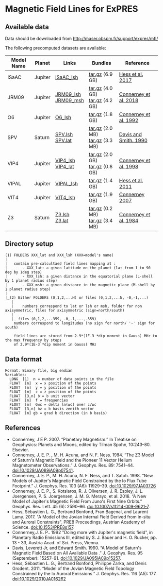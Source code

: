 # Magnetic Field Lines for ExPRES

## Available data

Data should be downloaded from http://maser.obspm.fr/support/expres/mfl/ 

The following precomputed datasets are available:

| Model Name | Planet  | Links | Bundles | Reference | 
|------------|-------- |-------|---------|-----------|
| ISaAC      | Jupiter | [ISaAC_lsh](http://maser.obspm.fr/support/expres/mfl/ISaAC_lsh) | [tar.gz](http://maser.obspm.fr/support/expres/mfl/ISaAC_lsh.tar.gz) (6.9 GB) | [Hess et al. 2017](#isaac)|
| JRM09      | Jupiter | [JRM09_lsh](http://maser.obspm.fr/support/expres/mfl/JRM09_lsh)<br/>[JRM09_msh](http://maser.obspm.fr/support/expres/mfl/JRM09_msh)  | [tar.gz](http://maser.obspm.fr/support/expres/mfl/JRM09_lsh.tar.gz) (4.0 GB)<br/> [tar.gz](http://maser.obspm.fr/support/expres/mfl/JRM09_msh.tar.gz) (4.2 GB)  | [Connerney et al. 2018](#jrm09)| 
| O6         | Jupiter | [O6_lsh](http://maser.obspm.fr/support/expres/mfl/O6_lsh) | [tar.gz](http://maser.obspm.fr/support/expres/mfl/O6_lsh.tar.gz) (1.8 GB) | [Connerney et al. 1992](#o6)|
| SPV        | Saturn  | [SPV.lsh](http://maser.obspm.fr/support/expres/mfl/SPV_lsh)<br/>[SPV.lat](http://maser.obspm.fr/support/expres/mfl/SPV_lat) | [tar.gz](http://maser.obspm.fr/support/expres/mfl/SPV_lsh.tar.gz) (2.0 MB)<br/>[tar.gz](http://maser.obspm.fr/support/expres/mfl/SPV_lat.tar.gz) (3.3 MB) | [Davis and Smith. 1990](#spv) | 
| VIP4       | Jupiter | [VIP4_lsh](http://maser.obspm.fr/support/expres/mfl/VIP4_lsh)<br/>[VIP4_lat](http://maser.obspm.fr/support/expres/mfl/VIP4_lat) | [tar.gz](http://maser.obspm.fr/support/expres/mfl/VIP4_lsh.tar.gz) (2.0 GB)<br/>[tar.gz](http://maser.obspm.fr/support/expres/mfl/VIP4_lat.tar.gz) (0.8 GB) | [Connerney et al. 1998](#vip4)|
| VIPAL      | Jupiter | [VIPAL_lsh](http://maser.obspm.fr/support/expres/mfl/VIPAL_lsh) | [tar.gz](http://maser.obspm.fr/support/expres/mfl/VIPAL_lsh.tar.gz) (1.4 GB) | [Hess et al. 2011](#vipal)|
| VIT4       | Jupiter | [VIT4_lsh](http://maser.obspm.fr/support/expres/mfl/VIT4_lsh) | [tar.gz](http://maser.obspm.fr/support/expres/mfl/VIT4_lsh.tar.gz) (1.9 GB) | [Connerney 2007](#vit4) |
| Z3         | Saturn  | [Z3.lsh](http://maser.obspm.fr/support/expres/mfl/Z3_lsh)<br/>[Z3.lat](http://maser.obspm.fr/support/expres/mfl/Z3_lat) | [tar.gz](http://maser.obspm.fr/support/expres/mfl/Z3_lsh.tar.gz) (0.2 MB)<br/>[tar.gz](http://maser.obspm.fr/support/expres/mfl/Z3_lat.tar.gz) (3.4 MB) | [Connerney et al. 1984](#z3)|

## Directory setup

```
(1) FOLDERS XXX_lat and XXX_lsh (XXX=model's name)
|
|	contain pre-calcultaed field lines mapping at :
|		- XXX_lat: a given latitude on the planet (lat from 1 to 90 deg by 1deg step)
|		- XXX_lsh: a given distance in the equatorial plane (L-shell by 1 planet radius step)
|		- XXX_msh: a given distance in the magnetic plane (M-shell by 1 planet radius step)
|
|_(2) Either FOLDERS (0,1,2,...N) or files (0,1,2,...N, -0,-1,...)
   |
   |	numbers correspond to lat or lsh or msh, folder for non axisymmetric, files for axisymmetric (sign=north/south)
   |
   |_ files (0,1,2,...359, -0,-1,...,-359)
	numbers correspond to longitudes (no sign for north/ '-' sign for south)

	field lines are stored from 2.9*(1E-3 *dip moment in Gauss) MHz to the max frequency by steps 
	of 2.9*(1E-3 *dip moment in Gauss) MHz
```

## Data format
```
Format: Binary file, big endian
Variables:
  LONG  [1]  n = number of data points in the file
  FLOAT  [n]  x = x position of the points
  FLOAT  [n]  y = y position of the points
  FLOAT  [n]  z = z position of the points
  FLOAT  [3,n] b = b unit vector
  FLOAT  [n]  f = frequencies
  FLOAT  [n]  Gwc = delta ln(wc) over c/wc
  FLOAT  [3,n] bz = b basis zenith vector
  FLOAT  [n] gb = grad b direction (in b basis)
```

## References

- <a name='vit4'></a>Connerney, J E P. 2007. “Planetary Magnetism.” In Treatise on Geophysics: Planets and Moons, edited by Tilman Spohn, 10:243–80. Elsevier.
- <a name='z3'></a>Connerney, J. E. P. , M. H. Acuna, and N. F. Ness. 1984. “The Z3 Model of Saturn's Magnetic Field and the Pioneer 11 Vector Helium Magnetometer Observations.” J. Geophys. Res. 89: 7541–44. [doi:10.1029/JA089iA09p07541](https://doi.org/10.1029/JA089iA09p07541).
- <a name='vip4'></a>Connerney, J. E. P., M. H. Acuna, N. F. Ness, and T. Satoh. 1998. “New Models of Jupiter's Magnetic Field Constrained by the Io Flux Tube Footprint.” J. Geophys. Res. 103 (A6): 11929–39. [doi:10.1029/97JA03726](https://dx.doi.org/10.1029/97JA03726)
- <a name='jrm09'></a>Connerney, J. E. P., S. Kotsiaros, R. J. Oliversen, J. R. Espley, J. L. Joergensen, P. S. Joergensen, J. M. G. Merayo, et al. 2018. “A New Model of Jupiter's Magnetic Field From Juno's First Nine Orbits.” Geophys. Res. Lett. 45 (6): 2590–96. [doi:10.1007/s11214-009-9621-7](https:/dx.doi.org/10.1007/s11214-009-9621-7).
- <a name='isaac'></a>Hess, Sébastien L. G.,  Bertrand Bonfond, Fran Bagenal, and Laurent Lamy. 2017. "A Model of the Jovian Internal Field Derived from in-situ and Auroral Constraints", PRE8 Proceedings, Austrian Academy of Science. [doi:10.1553/PRE8s157](https://dx.doi.org/10.1553/PRE8s157).
- <a name='o6'></a>Connerney,J. E. P.. 1992 "Doing more with Jupiter's magnetic field", in Planetary Radio Emissions III, edited by S. J. Bauer and H. O. Rucker, pp. 13 - 33, Austria Acad. of Sci. Press, Vienna.
- <a name='spv'></a>Davis, Leverett Jr, and Edward Smith. 1990. “A Model of Saturn's Magnetic Field Based on All Available Data .” J. Geophys. Res. 95 (September): 15257–61. [doi:10.1029/JA095iA09p15257](https://dx.doi.org/10.1029/JA095iA09p15257).
- <a name='vipal'></a>Hess, Sébastien L. G., Bertrand Bonfond, Philippe Zarka, and Denis Grodent. 2011. “Model of the Jovian Magnetic Field Topology Constrained by the Io Auroral Emissions.” J. Geophys. Res. 116 (A5): 177. [doi:10.1029/2010JA016262](https://dx.doi.org/10.1029/2010JA016262)
